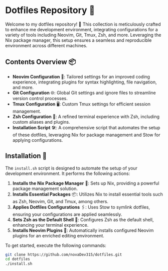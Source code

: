 # Dotfiles Repository 🚀

Welcome to my dotfiles repository! 🎉 This collection is meticulously crafted to enhance me development environment, integrating configurations for a variety of tools including Neovim, Git, Tmux, Zsh, and more. Leveraging the Nix package manager, this setup ensures a seamless and reproducible environment across different machines.

## Contents Overview 📦

- **Neovim Configuration** 📝: Tailored settings for an improved coding experience, integrating plugins for syntax highlighting, file navigation, and more.
- **Git Configuration** 🌐: Global Git settings and ignore files to streamline version control processes.
- **Tmux Configuration** 🖥️: Custom Tmux settings for efficient session management.
- **Zsh Configuration** 🐚: A refined terminal experience with Zsh, including custom aliases and plugins.
- **Installation Script** 🛠️: A comprehensive script that automates the setup of these dotfiles, leveraging Nix for package management and Stow for applying configurations.

## Installation 📲

The `install.sh` script is designed to automate the setup of your development environment. It performs the following actions:

1. **Installs the Nix Package Manager** 💾: Sets up Nix, providing a powerful package management solution.
2. **Installs Essential Packages** 📦: Utilizes Nix to install essential tools such as Zsh, Neovim, Git, and Tmux, among others.
3. **Applies Dotfiles Configurations** 🖇️: Uses Stow to symlink dotfiles, ensuring your configurations are applied seamlessly.
4. **Sets Zsh as the Default Shell** 🐚: Configures Zsh as the default shell, enhancing your terminal experience.
5. **Installs Neovim Plugins** 🎨: Automatically installs configured Neovim plugins for an enriched editing environment.

To get started, execute the following commands:

```bash
git clone https://github.com/novaDev315/dotfiles.git
cd dotfiles
./install.sh
```
